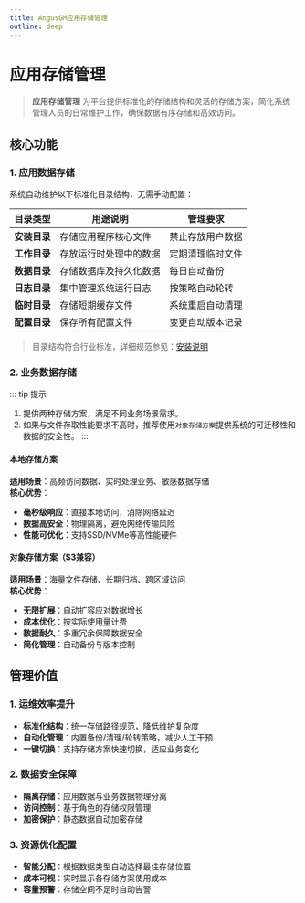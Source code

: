 ```yaml
---
title: AngusGM应用存储管理
outline: deep
---
```


# 应用存储管理

> **应用存储管理** 为平台提供标准化的存储结构和灵活的存储方案，简化系统管理人员的日常维护工作，确保数据有序存储和高效访问。

## 核心功能

### 1. 应用数据存储
系统自动维护以下标准化目录结构，无需手动配置：

| 目录类型 | 用途说明 | 管理要求 |
|----------|----------|----------|
| **安装目录** | 存储应用程序核心文件 | 禁止存放用户数据 |
| **工作目录** | 存放运行时处理中的数据 | 定期清理临时文件 |
| **数据目录** | 存储数据库及持久化数据 | 每日自动备份 |
| **日志目录** | 集中管理系统运行日志 | 按策略自动轮转 |
| **临时目录** | 存储短期缓存文件 | 系统重启自动清理 |
| **配置目录** | 保存所有配置文件 | 变更自动版本记录 |

> 目录结构符合行业标准，详细规范参见：[安装说明](../../installation/prerequisites.md)

### 2. 业务数据存储

::: tip 提示
1. 提供两种存储方案，满足不同业务场景需求。
2. 如果与文件存取性能要求不高时，推荐使用`对象存储方案`提供系统的可迁移性和数据的安全性。
:::

#### 本地存储方案
**适用场景**：高频访问数据、实时处理业务、敏感数据存储  
**核心优势**：
- **毫秒级响应**：直接本地访问，消除网络延迟
- **数据高安全**：物理隔离，避免网络传输风险
- **性能可优化**：支持SSD/NVMe等高性能硬件

#### 对象存储方案（S3兼容）
**适用场景**：海量文件存储、长期归档、跨区域访问  
**核心优势**：
- **无限扩展**：自动扩容应对数据增长
- **成本优化**：按实际使用量计费
- **数据耐久**：多重冗余保障数据安全
- **简化管理**：自动备份与版本控制



## 管理价值

### 1. 运维效率提升
- **标准化结构**：统一存储路径规范，降低维护复杂度
- **自动化管理**：内置备份/清理/轮转策略，减少人工干预
- **一键切换**：支持存储方案快速切换，适应业务变化

### 2. 数据安全保障
- **隔离存储**：应用数据与业务数据物理分离
- **访问控制**：基于角色的存储权限管理
- **加密保护**：静态数据自动加密存储

### 3. 资源优化配置
- **智能分配**：根据数据类型自动选择最佳存储位置
- **成本可视**：实时显示各存储方案使用成本
- **容量预警**：存储空间不足时自动告警


